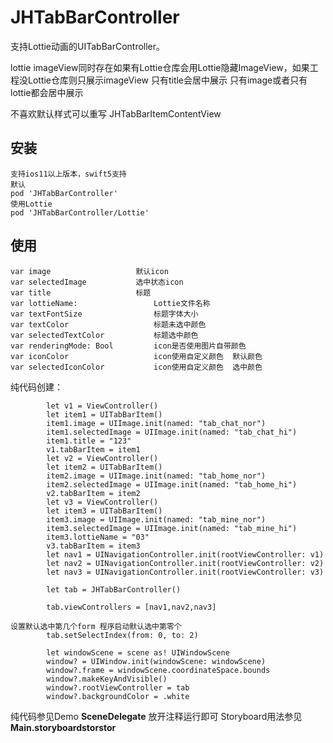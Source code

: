 # JHTabBarController
支持Lottie动画的UITabBarController。

lottie imageView同时存在如果有Lottie仓库会用Lottie隐藏ImageView，如果工程没Lottie仓库则只展示imageView
只有title会居中展示
只有image或者只有lottie都会居中展示

不喜欢默认样式可以重写 JHTabBarItemContentView



## 安装
```
支持ios11以上版本，swift5支持
默认
pod 'JHTabBarController'
使用Lottie
pod 'JHTabBarController/Lottie'
```
## 使用

```
var image  					默认icon
var selectedImage  			选中状态icon
var title  					标题
var lottieName: 				Lottie文件名称
var textFontSize				标题字体大小
var textColor					标题未选中颜色
var selectedTextColor			标题选中颜色
var renderingMode: Bool 		icon是否使用图片自带颜色
var iconColor					icon使用自定义颜色  默认颜色
var selectedIconColor			icon使用自定义颜色  选中颜色

```

纯代码创建：
```
        let v1 = ViewController()
        let item1 = UITabBarItem()
        item1.image = UIImage.init(named: "tab_chat_nor")
        item1.selectedImage = UIImage.init(named: "tab_chat_hi")
        item1.title = "123"
        v1.tabBarItem = item1
        let v2 = ViewController()
        let item2 = UITabBarItem()
        item2.image = UIImage.init(named: "tab_home_nor")
        item2.selectedImage = UIImage.init(named: "tab_home_hi")
        v2.tabBarItem = item2
        let v3 = ViewController()
        let item3 = UITabBarItem()
        item3.image = UIImage.init(named: "tab_mine_nor")
        item3.selectedImage = UIImage.init(named: "tab_mine_hi")
        item3.lottieName = "03"
        v3.tabBarItem = item3
        let nav1 = UINavigationController.init(rootViewController: v1)
        let nav2 = UINavigationController.init(rootViewController: v2)
        let nav3 = UINavigationController.init(rootViewController: v3)
        
        let tab = JHTabBarController()
        
        tab.viewControllers = [nav1,nav2,nav3]

设置默认选中第几个form 程序启动默认选中第零个
        tab.setSelectIndex(from: 0, to: 2)
        
        let windowScene = scene as! UIWindowScene
        window? = UIWindow.init(windowScene: windowScene)
        window?.frame = windowScene.coordinateSpace.bounds
        window?.makeKeyAndVisible()
        window?.rootViewController = tab
        window?.backgroundColor = .white
```


纯代码参见Demo **SceneDelegate**  放开注释运行即可
 Storyboard用法参见**Main.storyboardstorstor**
